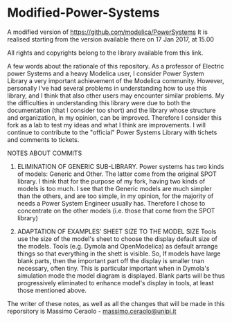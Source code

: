 # Modified-Power-Systems
A modified version of https://github.com/modelica/PowerSystems
It is realised starting from the version available there on 17 Jan 2017, at 15.00

All rights and copyrights belong to the library available from this link.

A few words about the rationale of this repository. As a professor of Electric power Systems and a heavy Modelica user, I consider Power System Library a very important achievement of the Modelica community. However, personally I've had several problems in understanding how to use this library, and I think that also other users may encounter similar problems.
My the difficulties in understanding this library were due to both the documentation (that I consider too short) and the library whose structure and organization, in my opinion, can be improved.
Therefore I consider this fork as a lab to test my ideas and what I think are improvements. I will continue to contribute to the "official" Power Systems Library with tichets and comments to tickets.

NOTES ABOUT COMMITS

1)  ELIMINATION OF GENERIC SUB-LIBRARY.
Power systems has two kinds of models: Generic and Other. The latter come from the original SPOT library. I think that for the purpose of my fork, having two kinds of models is too much. I see  that the Generic models are much simpler than the others, and are too simple, in my opinion, for the majority of needs a  Power System Engineer usually has. Therefore I chose to concentrate on the other models (i.e. those that come from the SPOT library)

2) ADAPTATION OF EXAMPLES' SHEET SIZE TO THE MODEL SIZE
 Tools use the size of the model's sheet to choose the display default size of the models. Tools (e.g. Dymola and OpenModelica) as default arrange things so that everything in the shett is visible. So, If models have large blank parts, then the important part off the display is smaller tnan necessary, often tiny. This is particular important when in Dymola's simulation mode the model diagram is displayed.
  Blank parts will be thus progressively eliminated to enhance model's display in tools, at least those mentioned above.


The writer of these notes, as well as all the changes that will be made in this reporsitory is
Massimo Ceraolo - massimo.ceraolo@unipi.it
